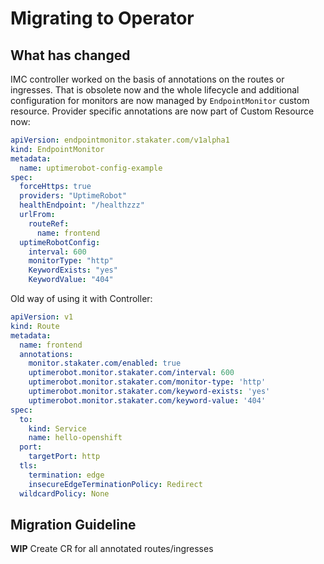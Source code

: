 # Migrating to Operator

## What has changed

IMC controller worked on the basis of annotations on the routes or ingresses. That is obsolete now and the whole lifecycle
and additional configuration for monitors are now managed by `EndpointMonitor` custom resource. Provider specific annotations
are now part of Custom Resource now:

```yaml
apiVersion: endpointmonitor.stakater.com/v1alpha1
kind: EndpointMonitor
metadata:
  name: uptimerobot-config-example
spec:
  forceHttps: true
  providers: "UptimeRobot"
  healthEndpoint: "/healthzzz"
  urlFrom:
    routeRef:
      name: frontend
  uptimeRobotConfig:
    interval: 600
    monitorType: "http"
    KeywordExists: "yes"
    KeywordValue: "404"
```

Old way of using it with Controller:

```yaml
apiVersion: v1
kind: Route
metadata:
  name: frontend
  annotations:
    monitor.stakater.com/enabled: true
    uptimerobot.monitor.stakater.com/interval: 600
    uptimerobot.monitor.stakater.com/monitor-type: 'http'
    uptimerobot.monitor.stakater.com/keyword-exists: 'yes'
    uptimerobot.monitor.stakater.com/keyword-value: '404'
spec:
  to:
    kind: Service
    name: hello-openshift
  port:
    targetPort: http
  tls:
    termination: edge
    insecureEdgeTerminationPolicy: Redirect
  wildcardPolicy: None
```

## Migration Guideline

**WIP** Create CR for all annotated routes/ingresses
